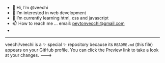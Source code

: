 - 👋 Hi, I’m @veechi
- 👀 I’m interested in web development
- 🌱 I’m currently learning html, css and javascript
- 📫 How to reach me ... email: peytonvecchi@gmail.com
- 
---
veechi/veechi is a ✨ special ✨ repository because its `README.md` (this file) appears on your GitHub profile.
You can click the Preview link to take a look at your changes.
--->
